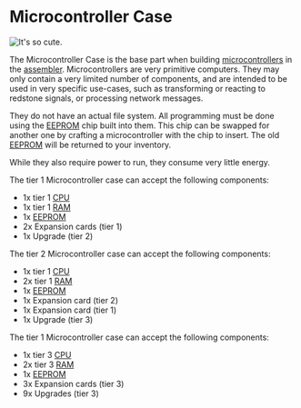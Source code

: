 # Microcontroller Case

![It's so cute.](oredict:oc:microcontrollerCase1)

The Microcontroller Case is the base part when building [microcontrollers](../block/microcontroller.md) in the [assembler](../block/assembler.md). Microcontrollers are very primitive computers. They may only contain a very limited number of components, and are intended to be used in very specific use-cases, such as transforming or reacting to redstone signals, or processing network messages.

They do not have an actual file system. All programming must be done using the [EEPROM](eeprom.md) chip built into them. This chip can be swapped for another one by crafting a microcontroller with the chip to insert. The old [EEPROM](eeprom.md) will be returned to your inventory.

While they also require power to run, they consume very little energy.

The tier 1 Microcontroller case can accept the following components:
- 1x tier 1 [CPU](cpu1.md)
- 1x tier 1 [RAM](ram1.md)
- 1x [EEPROM](eeprom.md)
- 2x Expansion cards (tier 1)
- 1x Upgrade (tier 2)

The tier 2 Microcontroller case can accept the following components:
- 1x tier 1 [CPU](cpu1.md)
- 2x tier 1 [RAM](ram1.md)
- 1x [EEPROM](eeprom.md)
- 1x Expansion card (tier 2)
- 1x Expansion card (tier 1)
- 1x Upgrade (tier 3)

The tier 1 Microcontroller case can accept the following components:
- 1x tier 3 [CPU](cpu3.md)
- 2x tier 3 [RAM](ram5.md)
- 1x [EEPROM](eeprom.md)
- 3x Expansion cards (tier 3)
- 9x Upgrades (tier 3)